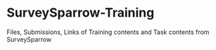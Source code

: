 # SurveySparrow-Training
Files, Submissions, Links of Training contents and Task contents from SurveySparrow 
